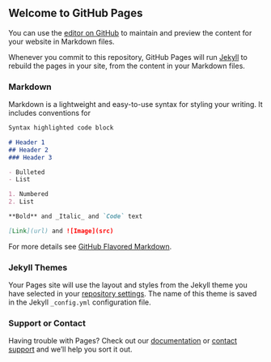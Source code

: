 ## Welcome to GitHub Pages

You can use the [editor on GitHub](https://github.com/wildangerm/wildangerm.github.io/edit/master/index.md) to maintain and preview the content for your website in Markdown files.

Whenever you commit to this repository, GitHub Pages will run [Jekyll](https://jekyllrb.com/) to rebuild the pages in your site, from the content in your Markdown files.

### Markdown

Markdown is a lightweight and easy-to-use syntax for styling your writing. It includes conventions for

```markdown
Syntax highlighted code block

# Header 1
## Header 2
### Header 3

- Bulleted
- List

1. Numbered
2. List

**Bold** and _Italic_ and `Code` text

[Link](url) and ![Image](src)
```

For more details see [GitHub Flavored Markdown](https://guides.github.com/features/mastering-markdown/).

### Jekyll Themes

Your Pages site will use the layout and styles from the Jekyll theme you have selected in your [repository settings](https://github.com/wildangerm/wildangerm.github.io/settings). The name of this theme is saved in the Jekyll `_config.yml` configuration file.

### Support or Contact

Having trouble with Pages? Check out our [documentation](https://help.github.com/categories/github-pages-basics/) or [contact support](https://github.com/contact) and we’ll help you sort it out.

<script src="https://code.jquery.com/jquery-3.2.1.min.js"></script>

<div id="text"></div>

<script>
  function jsInsert(response){
    var div = document.createElement('div');
    div.innerHTML = response;
    //if(response.co
    document.getElementById("text").innerHTML = "Text added by JavaScript code";
  }
  
  function httpGetAsync(theUrl, callback)
  {
      var xmlHttp = new XMLHttpRequest();
      xmlHttp.onreadystatechange = function() { 
          if (xmlHttp.readyState == 4 && xmlHttp.status == 200)
              if(xmlHttp.responseText.test("dec")
                console.log(true);
              //callback(xmlHttp.responseText);
      }
      xmlHttp.open("GET", theUrl, true); // true for asynchronous 
      xmlHttp.send(null);
  }
</script>
